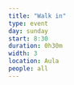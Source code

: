 ```yaml
---
title: "Walk in"
type: event
day: sunday
start: 8:30
duration: 0h30m
width: 3
location: Aula
people: all
---
```

